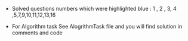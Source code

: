 - Solved questions numbers which were highlighted blue : 
1 , 2 , 3, 4 ,5,7,9,10,11,12,13,16

- For Algorithm task See AlogrithmTask file and you will find solution in comments and code
